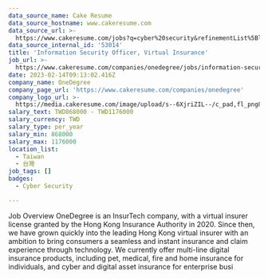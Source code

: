 ```yaml
---
data_source_name: Cake Resume
data_source_hostname: www.cakeresume.com
data_source_url: >-
  https://www.cakeresume.com/jobs?q=cyber%20security&refinementList%5Blang_name%5D%5B0%5D=English&refinementList%5Bsalary_type%5D=per_year&range%5Bsalary_range%5D%5Bmin%5D=1000000
data_source_internal_id: '53014'
title: 'Information Security Officer, Virtual Insurance'
job_url: >-
  https://www.cakeresume.com/companies/onedegree/jobs/information-security-officer-virtual-insurance
date: 2023-02-14T09:13:02.416Z
company_name: OneDegree
company_page_url: 'https://www.cakeresume.com/companies/onedegree'
company_logo_url: >-
  https://media.cakeresume.com/image/upload/s--6XjriZIL--/c_pad,fl_png8,h_200,w_200/v1642045226/dn9ctblwuesbjr2edfkx.png
salary_text: TWD868000 - TWD1176000
salary_currency: TWD
salary_type: per_year
salary_min: 868000
salary_max: 1176000
location_list:
  - Taiwan
  - 台灣
job_tags: []
badges:
  - Cyber Security

---
```


Job Overview OneDegree is an InsurTech company, with a virtual insurer license granted by the Hong Kong Insurance Authority in 2020. Since then, we have grown quickly into the leading Hong Kong virtual insurer with an ambition to bring consumers a seamless and instant insurance and claim experience through technology. We currently offer multi-line digital insurance products, including pet, medical, fire and home insurance for individuals, and cyber and digital asset insurance for enterprise busi
